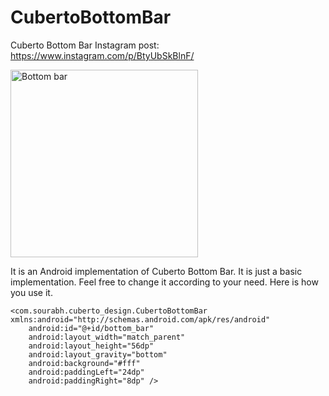 # CubertoBottomBar

Cuberto Bottom Bar Instagram post:
https://www.instagram.com/p/BtyUbSkBlnF/

<img src="https://i.imgur.com/duZbsxb.gif" alt="Bottom bar" width="300px"/>

It is an Android implementation of Cuberto Bottom Bar.
It is just a basic implementation. Feel free to change it according to your need.
Here is how you use it.


    <com.sourabh.cuberto_design.CubertoBottomBar xmlns:android="http://schemas.android.com/apk/res/android"
        android:id="@+id/bottom_bar"
        android:layout_width="match_parent"
        android:layout_height="56dp"
        android:layout_gravity="bottom"
        android:background="#fff"
        android:paddingLeft="24dp"
        android:paddingRight="8dp" />
